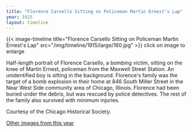 ```yaml
---
title: "Florence Carsello Sitting on Policeman Martin Ernest's Lap"
year: 1915
layout: timeline
---
```


{{< image-timeline title="Florence Carsello Sitting on Policeman Martin Ernest's Lap" src="/img/timeline/1915/large/160.jpg" >}}
click on image to enlarge

Half-length portrait of Florence Carsello, a bombing victim, sitting on the knee of Martin Ernest, policeman from the Maxwell Street Station. An unidentified boy is sitting in the background. Florence's family was the target of a bomb explosion in their home at 846 South Miller Street in the Near West Side community area of Chicago, Illinois. Florence had been buried under the debris, but was rescued by police detectives. The rest of the family also survived with minimum injuries. 

Courtesy of the Chicago Historical Society.   

[Other images from this year](/historical/timeline/1915)